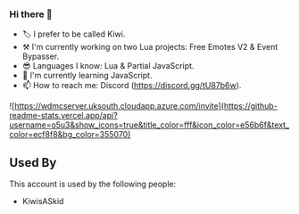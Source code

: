 <!--
![Logo](https://64.media.tumblr.com/26b2fa1b1f843215101870d588b75527/tumblr_mmqluk6Dft1r082jyo1_640.gifv)
-->

### Hi there 👋

- 🏷️ I prefer to be called Kiwi.
- ⚒️ I'm currently working on two Lua projects: Free Emotes V2 & Event Bypasser.
- 😎 Languages I know: Lua & Partial JavaScript.
- 🤔 I'm currently learning JavaScript.
- 📫 How to reach me: Discord (https://discord.gg/tU87b6w).

<!--
Here are some ideas to get you started:

- 🔭 I’m currently working on ...
- 🌱 I’m currently learning ...
- 👯 I’m looking to collaborate on ...
- 🤔 I’m looking for help with ...
- 💬 Ask me about ...
- 📫 How to reach me: ...
- 😄 Pronouns: ...
- ⚡ Fun fact: ...
-->
    
![https://wdmcserver.uksouth.cloudapp.azure.com/invite](https://github-readme-stats.vercel.app/api?username=o5u3&show_icons=true&title_color=fff&icon_color=e56b6f&text_color=ecf8f8&bg_color=355070)
    
    
## Used By

This account is used by the following people:
- KiwisASkid

